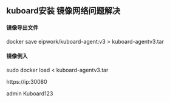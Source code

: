 ## kuboard安装 镜像网络问题解决

#### 镜像导出文件
docker save eipwork/kuboard-agent:v3 > kuboard-agentv3.tar 
#### 镜像倒入
sudo docker load < kuboard-agentv3.tar




https://ip:30080


admin Kuboard123
